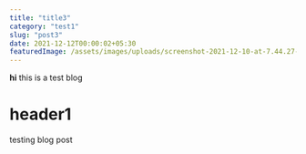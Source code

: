 ```yaml
---
title: "title3"
category: "test1"
slug: "post3"
date: 2021-12-12T00:00:02+05:30
featuredImage: /assets/images/uploads/screenshot-2021-12-10-at-7.44.27-pm.png
---
```


**hi** this is a test blog

# header1

testing blog post
